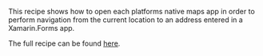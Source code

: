 This recipe shows how to open each platforms native maps app in order to perform navigation from the current location to an address entered in a Xamarin.Forms app.

The full recipe can be found [here](http://developer.xamarin.com/recipes/cross-platform/xamarin-forms/maps/map-navigation/).

